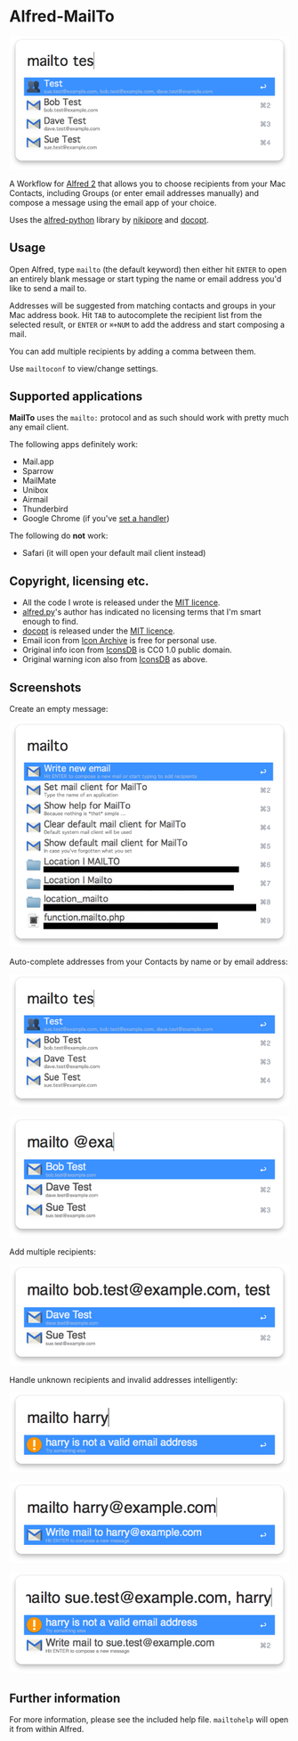 
Alfred-MailTo
=============

![](img/screenshot-2.png)

A Workflow for [Alfred 2](http://www.alfredapp.com/) that allows you to choose recipients from your Mac Contacts, including Groups (or enter email addresses manually) and compose a message using the email app of your choice.

Uses the [alfred-python](https://github.com/nikipore/alfred-python) library by [nikipore](https://github.com/nikipore) and [docopt](http://docopt.org/).

## Usage ##

Open Alfred, type `mailto` (the default keyword) then either hit `ENTER` to open an entirely blank message or start typing the name or email address you'd like to send a mail to.

Addresses will be suggested from matching contacts and groups in your Mac address book. Hit `TAB` to autocomplete the recipient list from the selected result, or `ENTER` or `⌘+NUM` to add the address and start composing a mail.

You can add multiple recipients by adding a comma between them.

Use `mailtoconf` to view/change settings.

## Supported applications ##

**MailTo** uses the `mailto:` protocol and as such should work with pretty much any email client.

The following apps definitely work:

* Mail.app
* Sparrow
* MailMate
* Unibox
* Airmail
* Thunderbird
* Google Chrome (if you've [set a handler](https://support.google.com/chrome/answer/1382847?hl=en))

The following do **not** work:

* Safari (it will open your default mail client instead)

## Copyright, licensing etc. ##

* All the code I wrote is released under the [MIT licence](http://opensource.org/licenses/MIT).
* [alfred.py](https://github.com/nikipore/alfred-python)'s author has indicated no licensing terms that I'm smart enough to find.
* [docopt](http://docopt.org/) is released under the [MIT licence](http://opensource.org/licenses/MIT).
* Email icon from [Icon Archive](http://www.iconarchive.com/show/plex-icons-by-cornmanthe3rd/Communication-email-2-icon.html) is free for personal use.
* Original info icon from [IconsDB](http://www.iconsdb.com/royal-blue-icons/info-icon.html) is CC0 1.0 public domain.
* Original warning icon also from [IconsDB](http://www.iconsdb.com/orange-icons/warning-icon.html) as above.

## Screenshots ##

Create an empty message:

![](img/screenshot-1.png "Create an empty message")

Auto-complete addresses from your Contacts by name or by email address:

![](img/screenshot-2.png "Auto-complete from your address book by name")

![](img/screenshot-3.png "Auto-complete from your address book by email address")

Add multiple recipients:

![](img/screenshot-4.png "Add multiple recipients")

Handle unknown recipients and invalid addresses intelligently:

![](img/screenshot-5.png "Enter recipients manually")

![](img/screenshot-6.png "No mails to invalid addresses")

![](img/screenshot-7.png "Mail only valid addresses")

## Further information ##

For more information, please see the included help file. `mailtohelp` will open it from within Alfred.